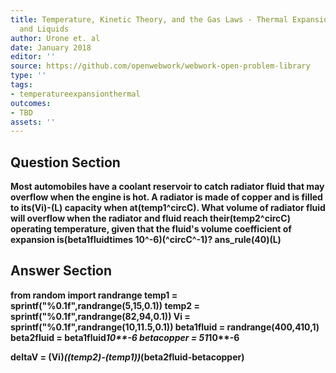 ```yaml
---
title: Temperature, Kinetic Theory, and the Gas Laws - Thermal Expansion of Solids
  and Liquids
author: Urone et. al
date: January 2018
editor: ''
source: https://github.com/openwebwork/webwork-open-problem-library
type: ''
tags:
- temperatureexpansionthermal
outcomes:
- TBD
assets: ''
---
```


## Question Section 

<b>
Most automobiles have a coolant reservoir to catch radiator fluid that may overflow when the engine is hot. A radiator is made of copper and is filled to its(Vi)-(L) capacity when at(temp1^circC). What volume of radiator fluid will overflow when the radiator and fluid reach their(temp2^circC) operating temperature, given that the fluid's volume coefficient of expansion is(beta1fluidtimes 10^-6)(^circC^-1)?
ans_rule(40)(L)



## Answer Section

from random import randrange
temp1 = sprintf("%0.1f",randrange(5,15,0.1))
temp2 = sprintf("%0.1f",randrange(82,94,0.1))
Vi = sprintf("%0.1f",randrange(10,11.5,0.1))
beta1fluid = randrange(400,410,1)
beta2fluid = beta1fluid*10**-6
betacopper = 51*10**-6

deltaV = (Vi)*((temp2)-(temp1))*(beta2fluid-betacopper)